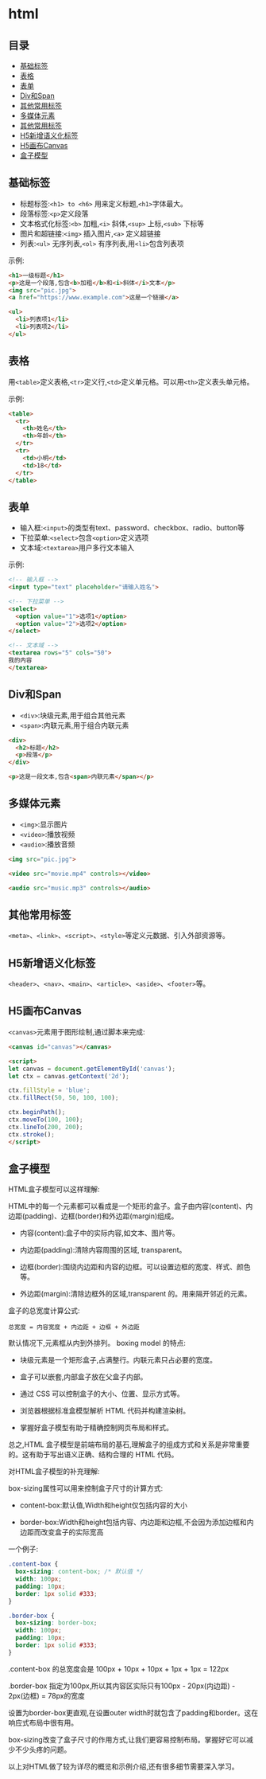 # html

## 目录

- [基础标签](#基础标签)
- [表格](#表格)  
- [表单](#表单)
- [Div和Span](#Div和Span)
- [其他常用标签](#其他常用标签)
- [多媒体元素](#多媒体元素)
- [其他常用标签](#其他常用标签)
- [H5新增语义化标签](#H5新增语义化标签)
- [H5画布Canvas](#H5画布Canvas)
- [盒子模型](#盒子模型)


## 基础标签

- 标题标签:`<h1> to <h6>` 用来定义标题,`<h1>`字体最大。
- 段落标签:`<p>`定义段落 
- 文本格式化标签:`<b>` 加粗,`<i>` 斜体,`<sup>` 上标,`<sub>` 下标等
- 图片和超链接:`<img>` 插入图片,`<a>` 定义超链接
- 列表:`<ul>` 无序列表,`<ol>` 有序列表,用`<li>`包含列表项

示例:

```html
<h1>一级标题</h1>
<p>这是一个段落,包含<b>加粗</b>和<i>斜体</i>文本</p>  
<img src="pic.jpg">
<a href="https://www.example.com">这是一个链接</a>

<ul>
  <li>列表项1</li>
  <li>列表项2</li>
</ul>
```

## 表格

用`<table>`定义表格,`<tr>`定义行,`<td>`定义单元格。可以用`<th>`定义表头单元格。

示例:

```html
<table>
  <tr>
    <th>姓名</th>
    <th>年龄</th> 
  </tr>
  <tr>
    <td>小明</td>
    <td>18</td>
  </tr>
</table>
```

## 表单

- 输入框:`<input>`的类型有text、password、checkbox、radio、button等  
- 下拉菜单:`<select>`包含`<option>`定义选项
- 文本域:`<textarea>`用户多行文本输入  

示例:

```html
<!-- 输入框 -->
<input type="text" placeholder="请输入姓名"> 

<!-- 下拉菜单 -->
<select>
  <option value="1">选项1</option>
  <option value="2">选项2</option>
</select>

<!-- 文本域 -->
<textarea rows="5" cols="50">
我的内容
</textarea>
```

## Div和Span

- `<div>`:块级元素,用于组合其他元素
- `<span>`:内联元素,用于组合内联元素

```html
<div>
  <h2>标题</h2>
  <p>段落</p>
</div>

<p>这是一段文本,包含<span>内联元素</span></p>
```

## 多媒体元素

- `<img>`:显示图片
- `<video>`:播放视频
- `<audio>`:播放音频

```html
<img src="pic.jpg">

<video src="movie.mp4" controls></video>

<audio src="music.mp3" controls></audio>  
```

## 其他常用标签

`<meta>`、`<link>`、`<script>`、`<style>`等定义元数据、引入外部资源等。

## H5新增语义化标签

`<header>`、`<nav>`、`<main>`、`<article>`、`<aside>`、`<footer>`等。

## H5画布Canvas

`<canvas>`元素用于图形绘制,通过脚本来完成:

```html
<canvas id="canvas"></canvas>

<script>
let canvas = document.getElementById('canvas');
let ctx = canvas.getContext('2d');

ctx.fillStyle = 'blue'; 
ctx.fillRect(50, 50, 100, 100);

ctx.beginPath();
ctx.moveTo(100, 100);
ctx.lineTo(200, 200);
ctx.stroke();
</script>
```

## 盒子模型

HTML盒子模型可以这样理解:

HTML中的每一个元素都可以看成是一个矩形的盒子。盒子由内容(content)、内边距(padding)、边框(border)和外边距(margin)组成。

- 内容(content):盒子中的实际内容,如文本、图片等。

- 内边距(padding):清除内容周围的区域, transparent。

- 边框(border):围绕内边距和内容的边框。可以设置边框的宽度、样式、颜色等。

- 外边距(margin):清除边框外的区域,transparent 的。用来隔开邻近的元素。

盒子的总宽度计算公式:

```
总宽度 = 内容宽度 + 内边距 + 边框 + 外边距
```

默认情况下,元素框从内到外排列。 boxing model 的特点:

- 块级元素是一个矩形盒子,占满整行。内联元素只占必要的宽度。

- 盒子可以嵌套,内部盒子放在父盒子内部。

- 通过 CSS 可以控制盒子的大小、位置、显示方式等。

- 浏览器根据标准盒模型解析 HTML 代码并构建渲染树。

- 掌握好盒子模型有助于精确控制网页布局和样式。

总之,HTML 盒子模型是前端布局的基石,理解盒子的组成方式和关系是非常重要的。这有助于写出语义正确、结构合理的 HTML 代码。

对HTML盒子模型的补充理解:

box-sizing属性可以用来控制盒子尺寸的计算方式:

- content-box:默认值,Width和height仅包括内容的大小

- border-box:Width和height包括内容、内边距和边框,不会因为添加边框和内边距而改变盒子的实际宽高

一个例子:

```css
.content-box {
  box-sizing: content-box; /* 默认值 */
  width: 100px;
  padding: 10px;
  border: 1px solid #333;
}

.border-box {
  box-sizing: border-box;
  width: 100px; 
  padding: 10px;
  border: 1px solid #333;  
}
```

.content-box 的总宽度会是 100px + 10px + 10px + 1px + 1px = 122px

.border-box 指定为100px,所以其内容区实际只有100px - 20px(内边距) - 2px(边框) = 78px的宽度

设置为border-box更直观,在设置outer width时就包含了padding和border。这在响应式布局中很有用。

box-sizing改变了盒子尺寸的作用方式,让我们更容易控制布局。掌握好它可以减少不少头疼的问题。

以上对HTML做了较为详尽的概览和示例介绍,还有很多细节需要深入学习。